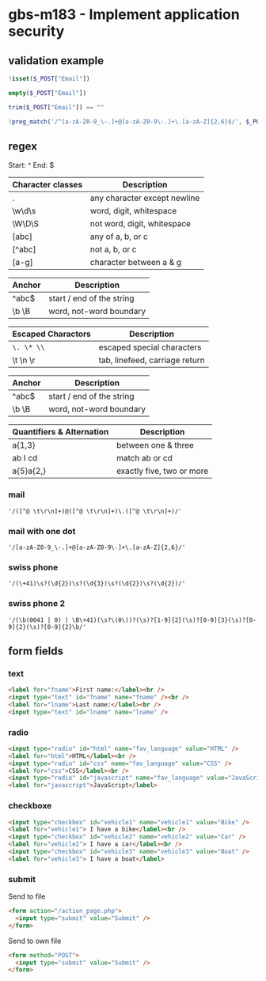 # gbs-m183 - Implement application security

## validation example

```php
!isset($_POST["Email"])
```

```php
empty($_POST["Email"])
```

```php
trim($_POST["Email"]) == ""
```

```php
!preg_match('/^[a-zA-Z0-9_\-.]+@[a-zA-Z0-9\-.]+\.[a-zA-Z]{2,6}$/', $_POST["Email"])
```

## regex

Start: ^
End: $

| Character classes | Description                  |
| ----------------- | ---------------------------- |
| .                 | any character except newline |
| \w\d\s            | word, digit, whitespace      |
| \W\D\S            | not word, digit, whitespace  |
| [abc]             | any of a, b, or c            |
| [^abc]            | not a, b, or c               |
| [a-g]             | character between a & g      |

| Anchor | Description               |
| ------ | ------------------------- |
| ^abc$  | start / end of the string |
| \b \B  | word, not-word boundary   |

| Escaped Charactors | Description                    |
| ------------------ | ------------------------------ |
| `\. \* \\`         | escaped special characters     |
| \t \n \r           | tab, linefeed, carriage return |

| Anchor | Description               |
| ------ | ------------------------- |
| ^abc$  | start / end of the string |
| \b \B  | word, not-word boundary   |

| Quantifiers & Alternation | Description               |
| ------------------------- | ------------------------- |
| a{1,3}                    | between one & three       |
| ab I cd                   | match ab or cd            |
| a{5}a{2,}                 | exactly five, two or more |

### mail

```
'/([^@ \t\r\n]+)@([^@ \t\r\n]+)\.([^@ \t\r\n]+)/'
```

### mail with one dot

```
'/[a-zA-Z0-9_\-.]+@[a-zA-Z0-9\-]+\.[a-zA-Z]{2,6}/'
```

### swiss phone

```
'/(\+41)\s?(\d{2})\s?(\d{3})\s?(\d{2})\s?(\d{2})/'
```

### swiss phone 2

```
'/(\b(0041 | 0) | \B\+41)(\s?\(0\))?(\s)?[1-9]{2}(\s)?[0-9]{3}(\s)?[0-9]{2}(\s)?[0-9]{2}\b/'
```

## form fields

### text

```html
<label for="fname">First name:</label><br />
<input type="text" id="fname" name="fname" /><br />
<label for="lname">Last name:</label><br />
<input type="text" id="lname" name="lname" />
```

### radio

```html
<input type="radio" id="html" name="fav_language" value="HTML" />
<label for="html">HTML</label><br />
<input type="radio" id="css" name="fav_language" value="CSS" />
<label for="css">CSS</label><br />
<input type="radio" id="javascript" name="fav_language" value="JavaScript" />
<label for="javascript">JavaScript</label>
```

### checkboxe

```html
<input type="checkbox" id="vehicle1" name="vehicle1" value="Bike" />
<label for="vehicle1"> I have a bike</label><br />
<input type="checkbox" id="vehicle2" name="vehicle2" value="Car" />
<label for="vehicle2"> I have a car</label><br />
<input type="checkbox" id="vehicle3" name="vehicle3" value="Boat" />
<label for="vehicle3"> I have a boat</label>
```

### submit

Send to file

```html
<form action="/action_page.php">
  <input type="submit" value="Submit" />
</form>
```

Send to own file

```html
<form method="POST">
  <input type="submit" value="Submit" />
</form>
```
